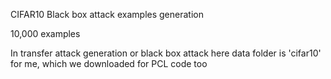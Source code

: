 CIFAR10 Black box attack examples generation

10,000 examples

In transfer attack generation or black box attack here data folder is 'cifar10' for me, which we downloaded for PCL code too 

